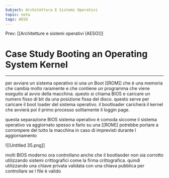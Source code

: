 ```yaml
---
Subject: Architettura E Sistemi Operativi
topic: nota
tags: AESO
---
```


Prev: [[Architetture e sistemi operativi (AESO)]]

# Case Study Booting an Operating System Kernel
---
per avviare un sistema operativo si una un Boot [[ROM]] che è una memoria che cambia molto raramente e che contiene un programma che viene eseguito al avvio della macchina. questo si chiama BIOS e caricare un numero fisso di bit da una posizione fissa del disco. questo serve per caricare il boot loader del sistema operativo. il bootloader caricherà il kernel che avvierà poi il primo processo solitamente il loggin page.

questa separazione BIOS sistema operativo è comoda siccome il sistema operativo va aggiornato spesso e farlo su una [[ROM]] potrebbe portare a corrompere del tutto la macchina in caso di imprevisti durante l aggiornamento

![[Untitled 35.png]]

molti BIOS moderno ora controllano anche che il bootlaoder non sia corrotto utilizzando sistemi crittografici come la firma crittografica. quindi utilizzando una chiave privata validata con una chiava pubblica per controllare se l file è valido
